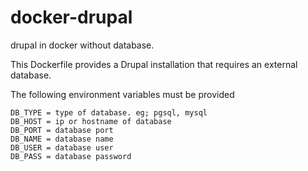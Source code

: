 docker-drupal
=============

drupal in docker without database.

This Dockerfile provides a Drupal installation that requires an external database.

The following environment variables must be provided

    DB_TYPE = type of database. eg; pgsql, mysql
    DB_HOST = ip or hostname of database
    DB_PORT = database port
    DB_NAME = database name
    DB_USER = database user
    DB_PASS = database password

